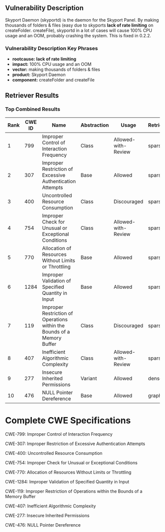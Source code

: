 ## Vulnerability Description
Skyport Daemon (skyportd) is the daemon for the Skyport Panel. By making thousands of folders & files (easy due to skyports **lack of rate limiting** on createFolder. createFile), skyportd in a lot of cases will cause 100% CPU usage and an OOM, probably crashing the system. This is fixed in 0.2.2.

### Vulnerability Description Key Phrases
- **rootcause:** **lack of rate limiting**
- **impact:** 100% CPU usage and an OOM
- **vector:** making thousands of folders & files
- **product:** Skyport Daemon
- **component:** createFolder and createFile

## Retriever Results

### Top Combined Results

| Rank | CWE ID | Name | Abstraction | Usage  | Retrievers | Individual Scores |
|------|--------|------|-------------|-------|------------|-------------------|
| 1 | 799 | Improper Control of Interaction Frequency | Class | Allowed-with-Review | sparse | 0.327 |
| 2 | 307 | Improper Restriction of Excessive Authentication Attempts | Base | Allowed | sparse | 0.286 |
| 3 | 400 | Uncontrolled Resource Consumption | Class | Discouraged | sparse | 0.281 |
| 4 | 754 | Improper Check for Unusual or Exceptional Conditions | Class | Allowed-with-Review | sparse | 0.278 |
| 5 | 770 | Allocation of Resources Without Limits or Throttling | Base | Allowed | sparse | 0.276 |
| 6 | 1284 | Improper Validation of Specified Quantity in Input | Base | Allowed | sparse | 0.272 |
| 7 | 119 | Improper Restriction of Operations within the Bounds of a Memory Buffer | Class | Discouraged | sparse | 0.272 |
| 8 | 407 | Inefficient Algorithmic Complexity | Class | Allowed-with-Review | sparse | 0.271 |
| 9 | 277 | Insecure Inherited Permissions | Variant | Allowed | dense | 0.305 |
| 10 | 476 | NULL Pointer Dereference | Base | Allowed | graph | 0.002 |



# Complete CWE Specifications

CWE-799: Improper Control of Interaction Frequency

CWE-307: Improper Restriction of Excessive Authentication Attempts

CWE-400: Uncontrolled Resource Consumption

CWE-754: Improper Check for Unusual or Exceptional Conditions

CWE-770: Allocation of Resources Without Limits or Throttling

CWE-1284: Improper Validation of Specified Quantity in Input

CWE-119: Improper Restriction of Operations within the Bounds of a Memory Buffer

CWE-407: Inefficient Algorithmic Complexity

CWE-277: Insecure Inherited Permissions

CWE-476: NULL Pointer Dereference